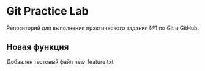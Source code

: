# Git Practice Lab
Репозиторий для выполнения практического задания №1 по Git и GitHub.
## Новая функция
Добавлен тестовый файл new_feature.txt
